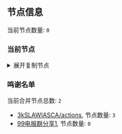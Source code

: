 
## 节点信息
当前节点数量: `0`
### 当前节点
<details>
  <summary>展开复制节点</summary>

    

</details>

### 鸣谢名单
当前合并节点总数: `2`
- [3kSLAWIASCA/actions](https://github.com/kSLAWIASCA/actions), 节点数量: `3`
- [99电报群分享1](https://github.com/cdddbc/getAirport), 节点数量: `0`


